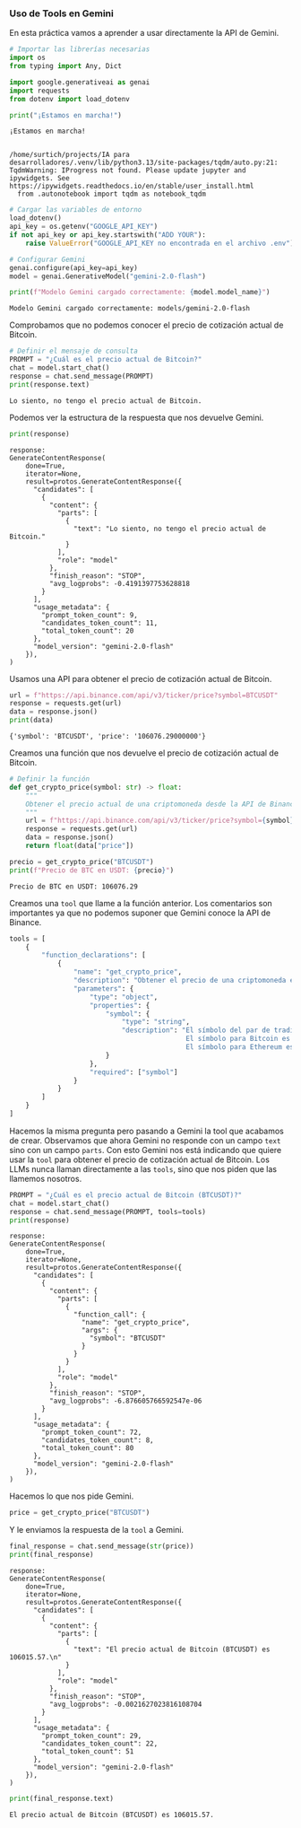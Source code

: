 ### Uso de Tools en Gemini

En esta práctica vamos a aprender a usar directamente la API de Gemini.


```python
# Importar las librerías necesarias
import os
from typing import Any, Dict

import google.generativeai as genai
import requests
from dotenv import load_dotenv

print("¡Estamos en marcha!")
```

    ¡Estamos en marcha!


    /home/surtich/projects/IA para desarrolladores/.venv/lib/python3.13/site-packages/tqdm/auto.py:21: TqdmWarning: IProgress not found. Please update jupyter and ipywidgets. See https://ipywidgets.readthedocs.io/en/stable/user_install.html
      from .autonotebook import tqdm as notebook_tqdm



```python
# Cargar las variables de entorno
load_dotenv()
api_key = os.getenv("GOOGLE_API_KEY")
if not api_key or api_key.startswith("ADD YOUR"):
    raise ValueError("GOOGLE_API_KEY no encontrada en el archivo .env")

# Configurar Gemini
genai.configure(api_key=api_key)
model = genai.GenerativeModel("gemini-2.0-flash")

print(f"Modelo Gemini cargado correctamente: {model.model_name}")
```

    Modelo Gemini cargado correctamente: models/gemini-2.0-flash


Comprobamos que no podemos conocer el precio de cotización actual de Bitcoin.


```python
# Definir el mensaje de consulta
PROMPT = "¿Cuál es el precio actual de Bitcoin?"
chat = model.start_chat()
response = chat.send_message(PROMPT)
print(response.text)
```

    Lo siento, no tengo el precio actual de Bitcoin.


Podemos ver la estructura de la respuesta que nos devuelve Gemini.


```python
print(response)
```

    response:
    GenerateContentResponse(
        done=True,
        iterator=None,
        result=protos.GenerateContentResponse({
          "candidates": [
            {
              "content": {
                "parts": [
                  {
                    "text": "Lo siento, no tengo el precio actual de Bitcoin."
                  }
                ],
                "role": "model"
              },
              "finish_reason": "STOP",
              "avg_logprobs": -0.4191397753628818
            }
          ],
          "usage_metadata": {
            "prompt_token_count": 9,
            "candidates_token_count": 11,
            "total_token_count": 20
          },
          "model_version": "gemini-2.0-flash"
        }),
    )


Usamos una API para obtener el precio de cotización actual de Bitcoin.


```python
url = f"https://api.binance.com/api/v3/ticker/price?symbol=BTCUSDT"
response = requests.get(url)
data = response.json()
print(data)
```

    {'symbol': 'BTCUSDT', 'price': '106076.29000000'}


Creamos una función que nos devuelve el precio de cotización actual de Bitcoin.


```python
# Definir la función
def get_crypto_price(symbol: str) -> float:
    """
    Obtener el precio actual de una criptomoneda desde la API de Binance
    """
    url = f"https://api.binance.com/api/v3/ticker/price?symbol={symbol}"
    response = requests.get(url)
    data = response.json()
    return float(data["price"])
```


```python
precio = get_crypto_price("BTCUSDT")
print(f"Precio de BTC en USDT: {precio}")
```

    Precio de BTC en USDT: 106076.29


Creamos una `tool` que llame a la función anterior. Los comentarios son importantes ya que no podemos suponer que Gemini conoce la API de Binance.


```python
tools = [
    {
        "function_declarations": [
            {
                "name": "get_crypto_price",
                "description": "Obtener el precio de una criptomoneda en USDT desde Binance",
                "parameters": {
                    "type": "object", 
                    "properties": {
                        "symbol": {
                            "type": "string",
                            "description": "El símbolo del par de trading de la criptomoneda (por ejemplo, BTCUSDT, ETHUSDT). \
                                            El símbolo para Bitcoin es BTCUSDT. \
                                            El símbolo para Ethereum es ETHUSDT."
                        }
                    },
                    "required": ["symbol"]
                }
            }
        ]
    }
]
```

Hacemos la misma pregunta pero pasando a Gemini la tool que acabamos de crear. Observamos que ahora Gemini no responde con un campo `text` sino con un campo `parts`. Con esto Gemini nos está indicando que quiere usar la `tool` para obtener el precio de cotización actual de Bitcoin. Los LLMs nunca llaman directamente a las `tools`, sino que nos piden que las llamemos nosotros.


```python
PROMPT = "¿Cuál es el precio actual de Bitcoin (BTCUSDT)?"
chat = model.start_chat()
response = chat.send_message(PROMPT, tools=tools)
print(response)
```

    response:
    GenerateContentResponse(
        done=True,
        iterator=None,
        result=protos.GenerateContentResponse({
          "candidates": [
            {
              "content": {
                "parts": [
                  {
                    "function_call": {
                      "name": "get_crypto_price",
                      "args": {
                        "symbol": "BTCUSDT"
                      }
                    }
                  }
                ],
                "role": "model"
              },
              "finish_reason": "STOP",
              "avg_logprobs": -6.876605766592547e-06
            }
          ],
          "usage_metadata": {
            "prompt_token_count": 72,
            "candidates_token_count": 8,
            "total_token_count": 80
          },
          "model_version": "gemini-2.0-flash"
        }),
    )


Hacemos lo que nos pide Gemini.


```python
price = get_crypto_price("BTCUSDT")
```

Y le enviamos la respuesta de la `tool` a Gemini.


```python
final_response = chat.send_message(str(price))
print(final_response)
```

    response:
    GenerateContentResponse(
        done=True,
        iterator=None,
        result=protos.GenerateContentResponse({
          "candidates": [
            {
              "content": {
                "parts": [
                  {
                    "text": "El precio actual de Bitcoin (BTCUSDT) es 106015.57.\n"
                  }
                ],
                "role": "model"
              },
              "finish_reason": "STOP",
              "avg_logprobs": -0.0021627023816108704
            }
          ],
          "usage_metadata": {
            "prompt_token_count": 29,
            "candidates_token_count": 22,
            "total_token_count": 51
          },
          "model_version": "gemini-2.0-flash"
        }),
    )



```python
print(final_response.text)
```

    El precio actual de Bitcoin (BTCUSDT) es 106015.57.
    

